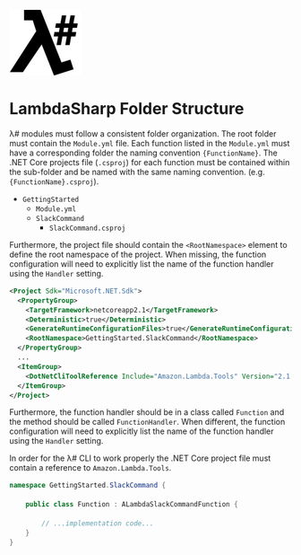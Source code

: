 ![λ#](LambdaSharp_v2_small.png)

# LambdaSharp Folder Structure

λ# modules must follow a consistent folder organization. The root folder must contain the `Module.yml` file. Each function listed in the `Module.yml` must have a corresponding folder the naming convention `{FunctionName}`. The .NET Core projects file (`.csproj`) for each function must be contained within the sub-folder and be named with the same naming convention. (e.g. `{FunctionName}.csproj`).

* `GettingStarted`
  * `Module.yml`
  * `SlackCommand`
    * `SlackCommand.csproj`

Furthermore, the project file should contain the `<RootNamespace>` element to define the root namespace of the project. When missing, the function configuration will need to explicitly list the name of the function handler using the `Handler` setting.

```xml
<Project Sdk="Microsoft.NET.Sdk">
  <PropertyGroup>
    <TargetFramework>netcoreapp2.1</TargetFramework>
    <Deterministic>true</Deterministic>
    <GenerateRuntimeConfigurationFiles>true</GenerateRuntimeConfigurationFiles>
    <RootNamespace>GettingStarted.SlackCommand</RootNamespace>
  </PropertyGroup>
  ...
  <ItemGroup>
    <DotNetCliToolReference Include="Amazon.Lambda.Tools" Version="2.1.3"/>
  </ItemGroup>
</Project>
```

Furthermore, the function handler should be in a class called `Function` and the method should be called `FunctionHandler`. When different, the function configuration will need to explicitly list the name of the function handler using the `Handler` setting.

In order for the λ# CLI to work properly the .NET Core project file must contain a reference to `Amazon.Lambda.Tools`.

```csharp
namespace GettingStarted.SlackCommand {

    public class Function : ALambdaSlackCommandFunction {

        // ...implementation code...
    }
}
```
